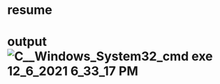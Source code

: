 # resume 
# output![C__Windows_System32_cmd exe 12_6_2021 6_33_17 PM](https://user-images.githubusercontent.com/94772832/144851466-7c82af9a-7afc-4dd7-9289-7496465d3172.png)
